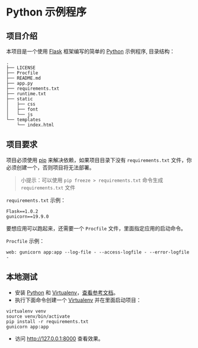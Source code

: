 # Python 示例程序

## 项目介绍

本项目是一个使用 [Flask](http://flask.pocoo.org) 框架编写的简单的 [Python](https://www.python.org) 示例程序, 目录结构：

```
.
├── LICENSE
├── Procfile
├── README.md
├── app.py
├── requirements.txt
├── runtime.txt
├── static
│   ├── css
│   ├── font
│   └── js
└── templates
    └── index.html

```

## 项目要求

项目必须使用 [pip](https://pip.pypa.io) 来解决依赖，如果项目目录下没有 `requirements.txt` 文件，你必须创建一个，否则项目将无法部署。

> 小提示：可以使用 `pip freeze > requirements.txt` 命令生成 `requirements.txt` 文件

`requirements.txt` 示例：

```
Flask==1.0.2
gunicorn==19.9.0
```

要想应用可以跑起来，还需要一个 `Procfile` 文件，里面指定应用的启动命令。

`Procfile` 示例：

```
web: gunicorn app:app --log-file - --access-logfile - --error-logfile -
```

## 本地测试

* 安装 [Python](http://python.org) 和 [Virtualenv](http://pypi.python.org/pypi/virtualenv)，[查看参考文档](http://install.python-guide.org)。
* 执行下面命令创建一个 [Virtualenv](http://pypi.python.org/pypi/virtualenv) 并在里面启动项目：

```
virtualenv venv
source venv/bin/activate
pip install -r requirements.txt
gunicorn app:app
```
* 访问 <http://127.0.0.1:8000> 查看效果。
